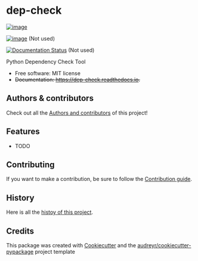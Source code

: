 dep-check
=========

[![image](https://img.shields.io/pypi/v/dep-check.svg)](https://pypi.python.org/pypi/dep-check)

[![image](https://img.shields.io/travis/lumapps/dep-check.svg)](https://travis-ci.org/lumapps/dep-check) (Not used)

[![Documentation Status](https://readthedocs.org/projects/dep-check/badge/?version=latest)](https://dep-check.readthedocs.io/en/latest/?badge=latest) (Not used)

Python Dependency Check Tool

- Free software: MIT license
- ~~Documentation: <https://dep-check.readthedocs.io>.~~

Authors & contributors
-----------------------

Check out all the [Authors and contributors](doc/authors.md) of this project!

Features
--------

- TODO

Contributing
-------------

If you want to make a contribution, be sure to follow the [Contribution guide](doc/contributing.md).

History
-------

Here is all the [histoy of this project](doc/history.md).

Credits
-------

This package was created with [Cookiecutter](https://github.com/audreyr/cookiecutter) and the
[audreyr/cookiecutter-pypackage](https://github.com/audreyr/cookiecutter-pypackage) project template
